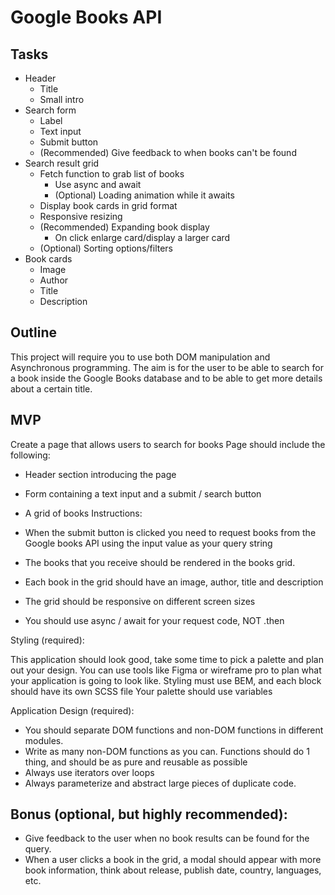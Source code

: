 # Google Books API

## Tasks

-   Header
    -   Title
    -   Small intro
-   Search form
    -   Label
    -   Text input
    -   Submit button
    -   (Recommended) Give feedback to when books can't be found
-   Search result grid
    -   Fetch function to grab list of books
        -   Use async and await
        -   (Optional) Loading animation while it awaits
    -   Display book cards in grid format
    -   Responsive resizing
    -   (Recommended) Expanding book display
        -   On click enlarge card/display a larger card
    -   (Optional) Sorting options/filters
-   Book cards
    -   Image
    -   Author
    -   Title
    -   Description

## Outline

This project will require you to use both DOM manipulation and Asynchronous programming.
The aim is for the user to be able to search for a book inside the Google Books database and to be able to get more details about a certain title.

## MVP

Create a page that allows users to search for books
Page should include the following:

-   Header section introducing the page
-   Form containing a text input and a submit / search button

-   A grid of books
    Instructions:

-   When the submit button is clicked you need to request books from the Google books API using the input value as your query string
-   The books that you receive should be rendered in the books grid.
-   Each book in the grid should have an image, author, title and description
-   The grid should be responsive on different screen sizes
-   You should use async / await for your request code, NOT .then

Styling (required):

This application should look good, take some time to pick a palette and plan out your design. You can use tools like Figma or wireframe pro to plan what your application is going to look like.
Styling must use BEM, and each block should have its own SCSS file Your palette should use variables

Application Design (required):

-   You should separate DOM functions and non-DOM functions in different modules.
-   Write as many non-DOM functions as you can. Functions should do 1 thing, and should be as pure and reusable as possible
-   Always use iterators over loops
-   Always parameterize and abstract large pieces of duplicate code.

## Bonus (optional, but highly recommended):

-   Give feedback to the user when no book results can be found for the query.
-   When a user clicks a book in the grid, a modal should appear with more book information, think about release, publish date, country, languages, etc.
